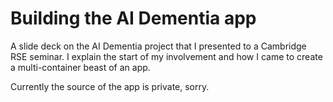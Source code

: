 # Building the AI Dementia app

A slide deck on the AI Dementia project that I presented to a Cambridge RSE seminar.
I explain the start of my involvement and how I came to create a multi-container
beast of an app.

Currently the source of the app is private, sorry.
